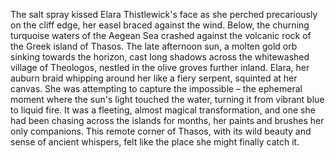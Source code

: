 The salt spray kissed Elara Thistlewick's face as she perched precariously on the cliff edge, her easel braced against the wind. Below, the churning turquoise waters of the Aegean Sea crashed against the volcanic rock of the Greek island of Thasos.  The late afternoon sun, a molten gold orb sinking towards the horizon, cast long shadows across the whitewashed village of Theologos, nestled in the olive groves further inland.  Elara, her auburn braid whipping around her like a fiery serpent, squinted at her canvas.  She was attempting to capture the impossible – the ephemeral moment where the sun's light touched the water, turning it from vibrant blue to liquid fire.  It was a fleeting, almost magical transformation, and one she had been chasing across the islands for months, her paints and brushes her only companions. This remote corner of Thasos, with its wild beauty and sense of ancient whispers, felt like the place she might finally catch it.
